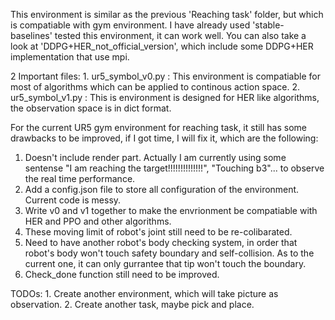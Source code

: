 This environment is similar as the previous 'Reaching task' folder, but which is compatiable with gym environment.
I have already used 'stable-baselines' tested this environment, it can work well. You can also take a look at 'DDPG+HER_not_official_version', which include some DDPG+HER implementation that use mpi. 

2 Important files: 1. ur5_symbol_v0.py : This environment is compatiable for most of algorithms which can be applied to continous action space.
                  2. ur5_symbol_v1.py : This is environment is designed for HER like algorithms, the observation space is in dict format.
                  
For the current UR5 gym environment for reaching task, it still has some drawbacks to be improved, if I got time, I will fix it, which are the following:
1. Doesn't include render part. Actually I am currently using some sentense "I am reaching the target!!!!!!!!!!!!!!", "Touching b3"... to observe the real time performance.
2. Add a config.json file to store all configuration of the environment. Current code is messy.
3. Write v0 and v1 together to make the envrionment be compatiable with HER and PPO and other algorithms.
4. These moving limit of robot's joint still need to be re-colibarated.
5. Need to have another robot's body checking system, in order that robot's body won't touch safety boundary and self-collision. As to the current one, it can only gurrantee that tip won't touch the boundary.
6. Check_done function still need to be improved.


TODOs: 1. Create another environment, which will take picture as observation.
       2. Create another task, maybe pick and place.
